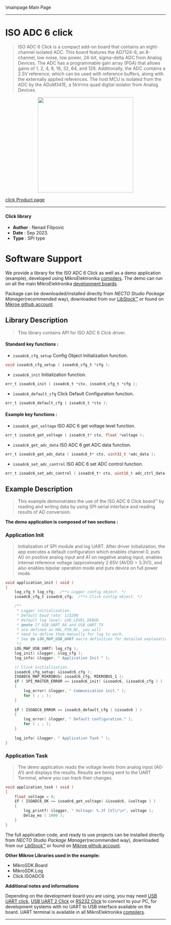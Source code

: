\mainpage Main Page

---
# ISO ADC 6 click

> ISO ADC 6 Click is a compact add-on board that contains an eight-channel isolated ADC. This board features the AD7124-8, an 8-channel, low noise, low power, 24-bit, sigma-delta ADC from Analog Devices. The ADC has a programmable gain array (PGA) that allows gains of 1, 2, 4, 8, 16, 32, 64, and 128. Additionally, the ADC contains a 2.5V reference, which can be used with reference buffers, along with the externally applied references. The host MCU is isolated from the ADC by the ADuM341E, a 5kVrms quad digital isolator from Analog Devices.

<p align="center">
  <img src="https://download.mikroe.com/images/click_for_ide/isoadc6_click.png" height=300px>
</p>

[click Product page](https://www.mikroe.com/iso-adc-6-click)

---


#### Click library

- **Author**        : Nenad Filipovic
- **Date**          : Sep 2023.
- **Type**          : SPI type


# Software Support

We provide a library for the ISO ADC 6 Click
as well as a demo application (example), developed using MikroElektronika
[compilers](https://www.mikroe.com/necto-studio).
The demo can run on all the main MikroElektronika [development boards](https://www.mikroe.com/development-boards).

Package can be downloaded/installed directly from *NECTO Studio Package Manager*(recommended way), downloaded from our [LibStock&trade;](https://libstock.mikroe.com) or found on [Mikroe github account](https://github.com/MikroElektronika/mikrosdk_click_v2/tree/master/clicks).

## Library Description

> This library contains API for ISO ADC 6 Click driver.

#### Standard key functions :

- `isoadc6_cfg_setup` Config Object Initialization function.
```c
void isoadc6_cfg_setup ( isoadc6_cfg_t *cfg );
```

- `isoadc6_init` Initialization function.
```c
err_t isoadc6_init ( isoadc6_t *ctx, isoadc6_cfg_t *cfg );
```

- `isoadc6_default_cfg` Click Default Configuration function.
```c
err_t isoadc6_default_cfg ( isoadc6_t *ctx );
```

#### Example key functions :

- `isoadc6_get_voltage` ISO ADC 6 get voltage level function.
```c
err_t isoadc6_get_voltage ( isoadc6_t* ctx, float *voltage );
```

- `isoadc6_get_adc_data` ISO ADC 6 get ADC data function.
```c
err_t isoadc6_get_adc_data ( isoadc6_t* ctx, uint32_t *adc_data );
```

- `isoadc6_set_adc_control` ISO ADC 6 set ADC control function.
```c
err_t isoadc6_set_adc_control ( isoadc6_t* ctx, uint16_t adc_ctrl_data );
```

## Example Description

> This example demonstrates the use of the ISO ADC 6 Click board™ 
> by reading and writing data by using SPI serial interface 
> and reading results of AD conversion.

**The demo application is composed of two sections :**

### Application Init

> Initialization of SPI module and log UART.
> After driver initialization, the app executes a default configuration which enables channel 0,
> puts A0 on positive analog input and A1 on negative analog input,
> enables internal reference voltage (approximately 2.65V (AVDD = 3.3V)),
> and also enables bipolar operation mode and puts device on full power mode.

```c
void application_init ( void )
{
    log_cfg_t log_cfg;  /**< Logger config object. */
    isoadc6_cfg_t isoadc6_cfg;  /**< Click config object. */

    /** 
     * Logger initialization.
     * Default baud rate: 115200
     * Default log level: LOG_LEVEL_DEBUG
     * @note If USB_UART_RX and USB_UART_TX 
     * are defined as HAL_PIN_NC, you will 
     * need to define them manually for log to work. 
     * See @b LOG_MAP_USB_UART macro definition for detailed explanation.
     */
    LOG_MAP_USB_UART( log_cfg );
    log_init( &logger, &log_cfg );
    log_info( &logger, " Application Init " );

    // Click initialization.
    isoadc6_cfg_setup( &isoadc6_cfg );
    ISOADC6_MAP_MIKROBUS( isoadc6_cfg, MIKROBUS_1 );
    if ( SPI_MASTER_ERROR == isoadc6_init( &isoadc6, &isoadc6_cfg ) )
    {
        log_error( &logger, " Communication init." );
        for ( ; ; );
    }
    
    if ( ISOADC6_ERROR == isoadc6_default_cfg ( &isoadc6 ) )
    {
        log_error( &logger, " Default configuration." );
        for ( ; ; );
    }
    
    log_info( &logger, " Application Task " );
}
```

### Application Task

> The demo application reads the voltage levels from analog input (A0-A1) and displays the results.
> Results are being sent to the UART Terminal, where you can track their changes.

```c
void application_task ( void )
{
    float voltage = 0;
    if ( ISOADC6_OK == isoadc6_get_voltage( &isoadc6, &voltage ) )
    {
        log_printf( &logger, " Voltage: %.3f [V]\r\n", voltage );
        Delay_ms ( 1000 );
    }
}
```

The full application code, and ready to use projects can be installed directly from *NECTO Studio Package Manager*(recommended way), downloaded from our [LibStock&trade;](https://libstock.mikroe.com) or found on [Mikroe github account](https://github.com/MikroElektronika/mikrosdk_click_v2/tree/master/clicks).

**Other Mikroe Libraries used in the example:**

- MikroSDK.Board
- MikroSDK.Log
- Click.ISOADC6

**Additional notes and informations**

Depending on the development board you are using, you may need
[USB UART click](https://www.mikroe.com/usb-uart-click),
[USB UART 2 Click](https://www.mikroe.com/usb-uart-2-click) or
[RS232 Click](https://www.mikroe.com/rs232-click) to connect to your PC, for
development systems with no UART to USB interface available on the board. UART
terminal is available in all MikroElektronika
[compilers](https://shop.mikroe.com/compilers).

---

